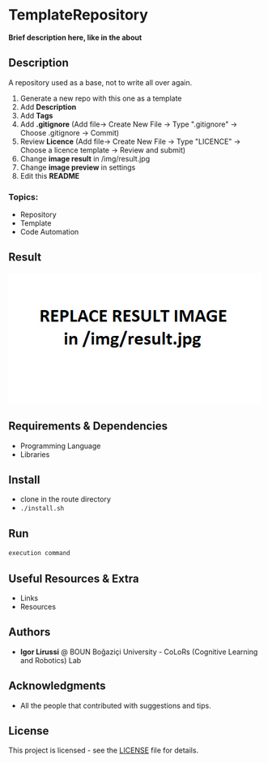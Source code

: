 # TemplateRepository
**Brief description here, like in the about**
## Description 
A repository used as a base, not to write all over again. 

1. Generate a new repo with this one as a template
2. Add **Description**
3. Add **Tags**
4. Add **.gitignore** (Add file-> Create New File -> Type ".gitignore" -> Choose .gitignore -> Commit)
5. Review **Licence** (Add file-> Create New File -> Type "LICENCE" -> Choose a licence template -> Review and submit)
6. Change **image result** in /img/result.jpg
7. Change **image preview** in settings 
8. Edit this **README**

### Topics:
- Repository 
- Template
- Code Automation

## Result
![Result](./img/result.jpg)

## Requirements & Dependencies
- Programming Language
- Libraries

## Install 
*   clone in the route directory
*   ```./install.sh```

## Run
```bash
execution command
```

## Useful Resources & Extra
- Links
- Resources

## Authors
* **Igor Lirussi** @ BOUN Boğaziçi University - CoLoRs (Cognitive Learning and Robotics) Lab

## Acknowledgments
*   All the people that contributed with suggestions and tips.

## License
This project is licensed - see the [LICENSE](LICENSE) file for details.
